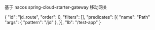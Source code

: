 基于 nacos  spring-cloud-starter-gateway 移动网关




{
    "id": "jd_route",
    "order": 0,
    "filters": [],
    "predicates": [{
        "name": "Path"
        "args": {
            "pattern": "/jd"
        },
    }],
    "lb": "/test-app"
}